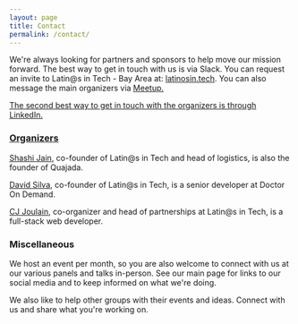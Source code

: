 ```yaml
---
layout: page
title: Contact
permalink: /contact/
---
```


We're always looking for partners and sponsors to help move our mission forward.
The best way to get in touch with us is via Slack.  You can request an invite to Latin@s in Tech - Bay Area at: <a href="http://latinosin.tech/">latinosin.tech</a>.  You can also message the main organizers via <a href="http://www.meetup.com/Latinos-in-Tech-Bay-Area/">Meetup.

The second best way to get in touch with the organizers is through LinkedIn.

<h3>Organizers</h3>

<a href="https://www.linkedin.com/in/quahada">Shashi Jain</a>, co-founder of
Latin@s in Tech and head of logistics, is also the founder of Quajada.

<a href="https://www.linkedin.com/in/dvidsilva">David Silva</a>, co-founder of
Latin@s in Tech, is a senior developer at Doctor On Demand.

<a href="https://www.linkedin.com/in/cjoulain">CJ Joulain</a>, co-organizer and head
of partnerships at Latin@s in Tech, is a full-stack web developer.

<h3>Miscellaneous</h3>

We host an event per month, so you are also welcome to connect with us at our various panels and talks in-person.  See our main page for links to our social media and to keep informed on what we're doing.

We also like to help other groups with their events and ideas.  Connect with us and share what you're working on.